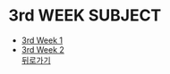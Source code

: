# 3rd WEEK SUBJECT
- [3rd  Week 1](https://velours1.github.io/CHOIMINJUN/third.html "3주차 과제 첫번째")<br>
- [3rd  Week 2](https://velours1.github.io/CHOIMINJUN/third2.html "3주차 과제 두번째")<br>
[뒤로가기](https://velours1.github.io/CHOIMINJUN/ "뒤로 가기")<br>
